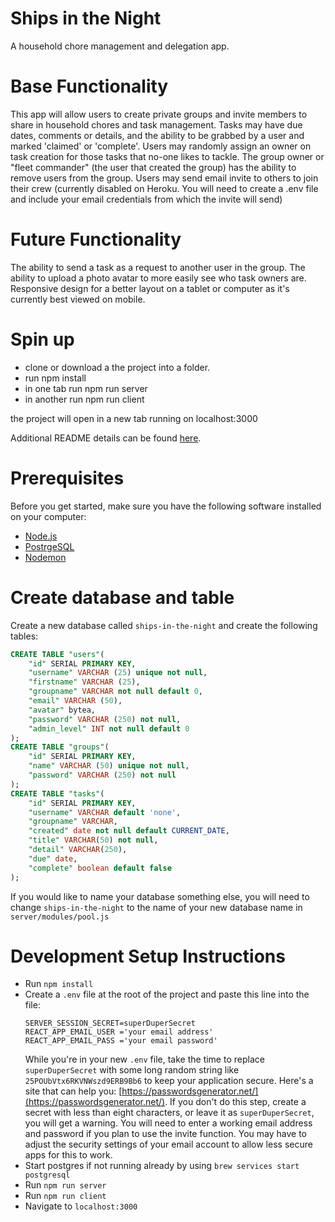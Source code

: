 # Ships in the Night
A household chore management and delegation app.

# Base Functionality

This app will allow users to create private groups and invite members to share in household chores and task management.
Tasks may have due dates, comments or details, and the ability to be grabbed by a user and marked 'claimed' or 'complete'.
Users may randomly assign an owner on task creation for those tasks that no-one likes to tackle.
The group owner or "fleet commander" (the user that created the group) has the ability to remove users from the group.
Users may send email invite to others to join their crew (currently disabled on Heroku. You will need to create a .env file and include your email credentials from which the invite will send)

# Future Functionality

The ability to send a task as a request to another user in the group.
The ability to upload a photo avatar to more easily see who task owners are.
Responsive design for a better layout on a tablet or computer as it's currently best viewed on mobile.

# Spin up

- clone or download a the project into a folder.
- run npm install
- in one tab run npm run server
- in another run npm run client

the project will open in a new tab running on localhost:3000

Additional README details can be found [here](https://github.com/nathantwold/ships-in-the-night).

# Prerequisites

Before you get started, make sure you have the following software installed on your computer:

- [Node.js](https://nodejs.org/en/)
- [PostrgeSQL](https://www.postgresql.org/)
- [Nodemon](https://nodemon.io/)

# Create database and table

Create a new database called `ships-in-the-night` and create the following tables:

```SQL
CREATE TABLE "users"(
	"id" SERIAL PRIMARY KEY,
	"username" VARCHAR (25) unique not null,
	"firstname" VARCHAR (25),
	"groupname" VARCHAR not null default 0,
	"email" VARCHAR (50),
	"avatar" bytea,
	"password" VARCHAR (250) not null,
	"admin_level" INT not null default 0
);
CREATE TABLE "groups"(
	"id" SERIAL PRIMARY KEY,
	"name" VARCHAR (50) unique not null,
	"password" VARCHAR (250) not null
);
CREATE TABLE "tasks"(
	"id" SERIAL PRIMARY KEY,
	"username" VARCHAR default 'none',
	"groupname" VARCHAR,
	"created" date not null default CURRENT_DATE,
	"title" VARCHAR(50) not null,
	"detail" VARCHAR(250),
	"due" date,
	"complete" boolean default false
);
```

If you would like to name your database something else, you will need to change `ships-in-the-night` to the name of your new database name in `server/modules/pool.js`

# Development Setup Instructions

* Run `npm install`
* Create a `.env` file at the root of the project and paste this line into the file:
    ```
    SERVER_SESSION_SECRET=superDuperSecret
    REACT_APP_EMAIL_USER ='your email address'
    REACT_APP_EMAIL_PASS ='your email password'
    ```
    While you're in your new `.env` file, take the time to replace `superDuperSecret` with some long random string like `25POUbVtx6RKVNWszd9ERB9Bb6` to keep your application secure. Here's a site that can help you: [https://passwordsgenerator.net/](https://passwordsgenerator.net/). If you don't do this step, create a secret with less than eight characters, or leave it as `superDuperSecret`, you will get a warning.
    You will need to enter a working email address and password if you plan to use the invite function.  You may have to adjust the security settings of your email account to allow less secure apps for this to work.
* Start postgres if not running already by using `brew services start postgresql`
* Run `npm run server`
* Run `npm run client`
* Navigate to `localhost:3000`

